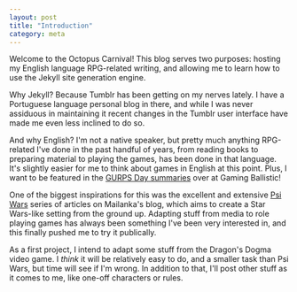 ```yaml
---
layout: post
title: "Introduction"
category: meta
---
```


Welcome to the Octopus Carnival! This blog serves two purposes: hosting my
English language RPG-related writing, and allowing me to learn how to use the
Jekyll site generation engine.

Why Jekyll? Because Tumblr has been getting on my nerves lately. I have a
Portuguese language personal blog in there, and while I was never assiduous in
maintaining it recent changes in the Tumblr user interface have made me even
less inclined to do so.

And why English? I'm not a native speaker, but pretty much anything RPG-related
I've done in the past handful of years, from reading books to preparing material
to playing the games, has been done in that language. It's slightly easier for
me to think about games in English at this point. Plus, I want to be featured in
the [GURPS Day summaries][gurps-day] over at Gaming Ballistic!

One of the biggest inspirations for this was the excellent and extensive
[Psi Wars][psi-wars] series of articles on Mailanka's blog, which aims to create
a Star Wars-like setting from the ground up. Adapting stuff from media to role
playing games has always been something I've been very interested in, and this
finally pushed me to try it publically.

As a first project, I intend to adapt some stuff from the Dragon's Dogma video
game. I _think_ it will be relatively easy to do, and a smaller task than Psi
Wars, but time will see if I'm wrong. In addition to that, I'll post other stuff
as it comes to me, like one-off characters or rules.



[gurps-day]: https://gamingballistic.blogspot.com.br/p/gurps-day.html
[psi-wars]: https://mailanka.blogspot.com.br/2016/07/a-psi-wars-primer.html
